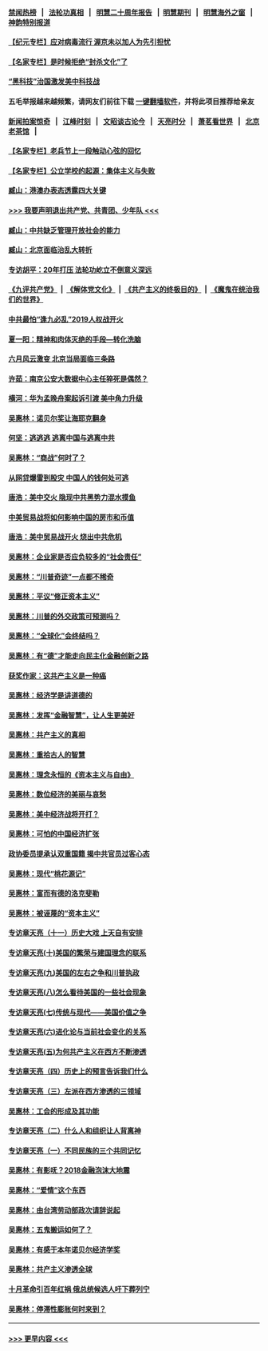#### [禁闻热榜](热点新闻.md?=0)  &nbsp;&nbsp;|&nbsp;&nbsp; [法轮功真相](https://github.com/gfw-breaker/truth/blob/master/README.md?=0) &nbsp;&nbsp;|&nbsp;&nbsp; [明慧二十周年报告](https://github.com/gfw-breaker/mh-reports/blob/master/README.md?=0) &nbsp;&nbsp;|&nbsp;&nbsp;[明慧期刊](https://github.com/gfw-breaker/mh-qikan) &nbsp;&nbsp;|&nbsp;&nbsp; [明慧海外之窗](https://github.com/gfw-breaker/mh-news/blob/master/README.md?=0) &nbsp;&nbsp;|&nbsp;&nbsp; [神韵特别报道](https://github.com/gfw-breaker/mh-news/blob/master/shenyun.md?=0)
#### [【纪元专栏】应对病毒流行 渥京未以加人为先引担忧](../pages/nsc423/n11875714.md?t=03071631) 
#### [【名家专栏】是时候拒绝“封杀文化”了](../pages/nsc423/n11814093.md?t=03071631) 
#### [“黑科技”治国激发美中科技战](../pages/nsc423/n11638056.md?t=03071631) 
#### 五毛举报越来越频繁，请网友们前往下载 [一键翻墙软件](https://github.com/gfw-breaker/ssr-accounts)，并将此项目推荐给亲友
#### [新闻拍案惊奇](https://github.com/gfw-breaker/banned-news/blob/master/pages/link4.md) &nbsp;&nbsp;|&nbsp;&nbsp; [江峰时刻](https://github.com/gfw-breaker/banned-news/blob/master/pages/link4.md) &nbsp;&nbsp;|&nbsp;&nbsp; [文昭谈古论今](https://github.com/gfw-breaker/banned-news/blob/master/pages/link4.md) &nbsp;&nbsp;|&nbsp;&nbsp; [天亮时分](https://github.com/gfw-breaker/banned-news/blob/master/pages/link4.md) &nbsp;&nbsp;|&nbsp;&nbsp; [萧茗看世界](https://github.com/gfw-breaker/banned-news/blob/master/pages/link4.md) &nbsp;&nbsp;|&nbsp;&nbsp; [北京老茶馆](https://github.com/gfw-breaker/banned-news/blob/master/pages/link4.md) &nbsp;&nbsp;|&nbsp;&nbsp; 
#### [【名家专栏】老兵节上一段触动心弦的回忆](../pages/nsc423/n11646016.md?t=03071631) 
#### [【名家专栏】公立学校的起源：集体主义与失败](../pages/nsc423/n11601833.md?t=03071631) 
#### [臧山：港澳办表态透露四大关键](../pages/nsc423/n11421628.md?t=03071631) 
#### [>>> 我要声明退出共产党、共青团、少年队 <<<](https://github.com/begood0513/goodnews/blob/master/quit/letter.md) 
#### [臧山：中共缺乏管理开放社会的能力](../pages/nsc423/n11407457.md?t=03071631) 
#### [臧山：北京面临治乱大转折](../pages/nsc423/n11406895.md?t=03071631) 
#### [专访胡平：20年打压 法轮功屹立不倒意义深远](../pages/nsc423/n11398800.md?t=03071631) 
#### [《九评共产党》](https://github.com/begood0513/9ping.md/blob/master/README.md) &nbsp;|&nbsp; [《解体党文化》](../../../../jtdwh.md/blob/master/README.md)  &nbsp;|&nbsp; [《共产主义的终极目的》](../../../../gczydzjmd.md/blob/master/README.md) &nbsp;|&nbsp; [《魔鬼在统治我们的世界》](../../../../mgztzwmdsj.md/blob/master/README.md) 
#### [中共最怕“逢九必乱”2019人权战开火](../pages/nsc423/n11385248.md?t=03071631) 
#### [夏一阳：精神和肉体灭绝的手段—转化洗脑](../pages/nsc423/n11368250.md?t=03071631) 
#### [六月风云激变 北京当局面临三条路](../pages/nsc423/n11313668.md?t=03071631) 
#### [许茹：南京公安大数据中心主任猝死是偶然？](../pages/nsc423/n11064744.md?t=03071631) 
#### [横河：华为孟晚舟案起诉引渡 美中角力升级](../pages/nsc423/n11027230.md?t=03071631) 
#### [吴惠林：诺贝尔奖让海耶克翻身](../pages/nsc423/n10890049.md?t=03071631) 
#### [何坚：逃逃逃 逃离中国与逃离中共](../pages/nsc423/n10592891.md?t=03071631) 
#### [吴惠林：“商战”何时了？](../pages/nsc423/n10573558.md?t=03071631) 
#### [从网贷爆雷到股灾 中国人的钱何处可逃](../pages/nsc423/n10572800.md?t=03071631) 
#### [唐浩：美中交火 隐现中共黑势力混水摸鱼](../pages/nsc423/n10544040.md?t=03071631) 
#### [中美贸易战将如何影响中国的房市和币值](../pages/nsc423/n10543697.md?t=03071631) 
#### [唐浩：美中贸易战开火 烧出中共危机](../pages/nsc423/n10540126.md?t=03071631) 
#### [吴惠林：企业家是否应负较多的“社会责任”](../pages/nsc423/n10535022.md?t=03071631) 
#### [吴惠林：“川普奇迹”一点都不稀奇](../pages/nsc423/n10512808.md?t=03071631) 
#### [吴惠林：平议“修正资本主义”](../pages/nsc423/n10495724.md?t=03071631) 
#### [吴惠林：川普的外交政策可预测吗？](../pages/nsc423/n10462387.md?t=03071631) 
#### [吴惠林：“全球化”会终结吗？](../pages/nsc423/n10452838.md?t=03071631) 
#### [吴惠林：有“德”才能走向民主化金融创新之路](../pages/nsc423/n10432292.md?t=03071631) 
#### [获奖作家：这共产主义是一种癌](../pages/nsc423/n10431541.md?t=03071631) 
#### [吴惠林：经济学是讲道德的](../pages/nsc423/n10398014.md?t=03071631) 
#### [吴惠林：发挥“金融智慧”，让人生更美好](../pages/nsc423/n10375019.md?t=03071631) 
#### [吴惠林：共产主义的真相](../pages/nsc423/n10351394.md?t=03071631) 
#### [吴惠林：重拾古人的智慧](../pages/nsc423/n10337691.md?t=03071631) 
#### [吴惠林：理念永恒的《资本主义与自由》](../pages/nsc423/n10316274.md?t=03071631) 
#### [吴惠林：数位经济的美丽与哀愁](../pages/nsc423/n10292946.md?t=03071631) 
#### [吴惠林：美中经济战将开打？](../pages/nsc423/n10258825.md?t=03071631) 
#### [吴惠林：可怕的中国经济扩张](../pages/nsc423/n10219147.md?t=03071631) 
#### [政协委员提承认双重国籍 揭中共官员过客心态](../pages/nsc423/n10208809.md?t=03071631) 
#### [吴惠林：现代“桃花源记”](../pages/nsc423/n10185234.md?t=03071631) 
#### [吴惠林：富而有德的洛克斐勒](../pages/nsc423/n10142264.md?t=03071631) 
#### [吴惠林：被诬蔑的“资本主义”](../pages/nsc423/n10124816.md?t=03071631) 
#### [专访章天亮（十一）历史大戏 上天自有安排](../pages/nsc423/n10094905.md?t=03071631) 
#### [专访章天亮(十)美国的繁荣与建国理念的联系](../pages/nsc423/n10094899.md?t=03071631) 
#### [专访章天亮(九)美国的左右之争和川普执政](../pages/nsc423/n10094889.md?t=03071631) 
#### [专访章天亮(八)怎么看待美国的一些社会现象](../pages/nsc423/n10094857.md?t=03071631) 
#### [专访章天亮(七)传统与现代——美国价值之争](../pages/nsc423/n10093140.md?t=03071631) 
#### [专访章天亮(六)进化论与当前社会变化的关系](../pages/nsc423/n10092036.md?t=03071631) 
#### [专访章天亮(五)为何共产主义在西方不断渗透](../pages/nsc423/n10083620.md?t=03071631) 
#### [专访章天亮（四）历史上的预言告诉我们什么](../pages/nsc423/n10083606.md?t=03071631) 
#### [专访章天亮（三）左派在西方渗透的三领域](../pages/nsc423/n10081115.md?t=03071631) 
#### [吴惠林：工会的形成及其功能](../pages/nsc423/n10080633.md?t=03071631) 
#### [专访章天亮（二）什么人和组织让人背离神](../pages/nsc423/n10076637.md?t=03071631) 
#### [专访章天亮（一）不同民族的三个共同记忆](../pages/nsc423/n10074188.md?t=03071631) 
#### [吴惠林：有影呒？2018金融泡沫大地震](../pages/nsc423/n10040534.md?t=03071631) 
#### [吴惠林：“爱情”这个东西](../pages/nsc423/n10019423.md?t=03071631) 
#### [吴惠林：由台湾劳动部政次请辞说起](../pages/nsc423/n9979679.md?t=03071631) 
#### [吴惠林：五鬼搬运如何了？](../pages/nsc423/n9925338.md?t=03071631) 
#### [吴惠林：有感于本年诺贝尔经济学奖](../pages/nsc423/n9871883.md?t=03071631) 
#### [吴惠林：共产主义渗透全球](../pages/nsc423/n9812748.md?t=03071631) 
#### [十月革命引百年红祸 俄总统候选人吁下葬列宁](../pages/nsc423/n9810182.md?t=03071631) 
#### [吴惠林：停滞性膨胀何时来到？](../pages/nsc423/n9764136.md?t=03071631) 

----
#### [ >>> 更早内容 <<< ](../indexes/nsc423-earlier.md)
